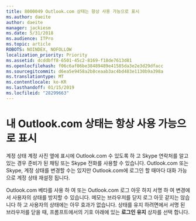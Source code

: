 ```yaml
---
title: 8000049 Outlook.com 상태는 항상 사용 가능으로 표시
ms.author: daeite
author: daeite
manager: jackiesm
ms.date: 5/31/2018
ms.audience: ITPro
ms.topic: article
ROBOTS: NOINDEX, NOFOLLOW
localization_priority: Priority
ms.assetid: dcddbff8-6501-45c2-8169-f18de7613d81
ms.openlocfilehash: f06c6af06be38489489e41585da3e2e3d29dfacc
ms.sourcegitcommit: d6ea5e9458a2b8ceaab3ac4bd483e1130b9a398a
ms.translationtype: MT
ms.contentlocale: ko-KR
ms.lasthandoff: 01/15/2019
ms.locfileid: "28299663"
---
```

# <a name="my-outlookcom-status-always-shows-as-available"></a>내 Outlook.com 상태는 항상 사용 가능으로 표시

계정 상태 계정 사진 옆에 표시에 Outlook.com 수 있도록 하 고 Skype 연락처를 알고 있는 경우 준비가 된 채팅 또는 Skype 전화를 사용할 수 있습니다. Outlook.com 또는 Skype, 계정 상태를 변경할 수는 있지만 Outlook.com에 로그인 할 때마다 대화 가능으로 계정 상태 재설정 됩니다.
  
Outlook.com 베타를 사용 하 여 또는 Outlook.com 로그 아웃 하지 서명 하 여 변경에서 사용자의 상태를 방지할 수 있습니다. 메모는 브라우저를 닫지 로그 아웃 같지는 않습니다 하 고 사용자의 상태에는 아무 효과가 없습니다. 상태를 유지 하려면에서 서명 된 브라우저를 닫을 때, 프롬프트에서의 기호 아래에 있는 **로그인 유지** 상자를 선택 합니다. 
  

